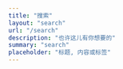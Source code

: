 ```yaml
---
title: "搜索"
layout: "search"
url: "/search"
description: "也许这儿有你想要的"
summary: "search"
placeholder: "标题, 内容或标签"
---
```

